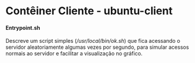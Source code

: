 # Contêiner Cliente - ubuntu-client

#### Entrypoint.sh

Descreve um script simples (_/usr/local/bin/ok.sh_) que fica acessando o servidor aleatoriamente algumas vezes por segundo, para simular acessos normais ao servidor e facilitar a visualização no gráfico.
